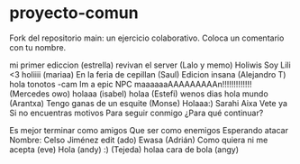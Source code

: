 # proyecto-comun
Fork del repositorio main: un ejercicio colaborativo.
Coloca un comentario con tu nombre.


mi primer ediccion (estrella) 
revivan el server (Lalo y memo)
Holiwis Soy Lili <3
holiiii (mariaa)
En la feria de cepillan (Saul)
Edicion insana (Alejandro T)
hola tonotos -cam
Im a epic NPC maaaaaaAAAAAAAAAn!!!!!!!!!!!!! (Mercedes owo)
holaaa (isabel)
holaa (Estefi)
wenos dias 
hola mundo (Arantxa)
Tengo ganas de un esquite (Monse)
Holaaa:)
Sarahi Aixa 
Vete ya
Si no encuentras motivos
Para seguir conmigo
¿Para qué continuar?

Es mejor terminar como amigos
Que ser como enemigos
Esperando atacar
Nombre: Celso Jiménez
edit (ado)
Ewasa (Adrián)
Como quiera ni me acepta (eve)
Hola (andy)
:) (Tejeda)
holaa cara de bola (angy)
